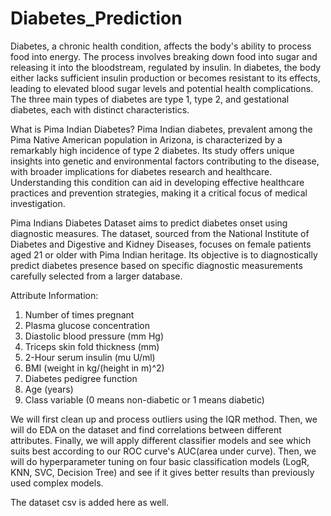 # Diabetes_Prediction

Diabetes, a chronic health condition, affects the body's ability to process food into energy. The process involves breaking down food into sugar and releasing it into the bloodstream, regulated by insulin. In diabetes, the body either lacks sufficient insulin production or becomes resistant to its effects, leading to elevated blood sugar levels and potential health complications. The three main types of diabetes are type 1, type 2, and gestational diabetes, each with distinct characteristics.

What is Pima Indian Diabetes?
Pima Indian diabetes, prevalent among the Pima Native American population in Arizona, is characterized by a remarkably high incidence of type 2 diabetes. Its study offers unique insights into genetic and environmental factors contributing to the disease, with broader implications for diabetes research and healthcare. Understanding this condition can aid in developing effective healthcare practices and prevention strategies, making it a critical focus of medical investigation.

Pima Indians Diabetes Dataset aims to predict diabetes onset using diagnostic measures. The dataset, sourced from the National Institute of Diabetes and Digestive and Kidney Diseases, focuses on female patients aged 21 or older with Pima Indian heritage. Its objective is to diagnostically predict diabetes presence based on specific diagnostic measurements carefully selected from a larger database.

Attribute Information:

  1. Number of times pregnant
  2. Plasma glucose concentration
  3. Diastolic blood pressure (mm Hg)
  4. Triceps skin fold thickness (mm)
  5. 2-Hour serum insulin (mu U/ml)
  6. BMI (weight in kg/(height in m)^2)
  7. Diabetes pedigree function
  8. Age (years)
  9. Class variable (0 means non-diabetic or 1 means diabetic)

We will first clean up and process outliers using the IQR method. Then, we will do EDA on the dataset and find correlations between different attributes. Finally, we will apply different classifier models and see which suits best according to our ROC curve's AUC(area under curve). Then, we will do hyperparameter tuning on four basic classification models (LogR, KNN, SVC, Decision Tree) and see if it gives better results than previously used complex models.

The dataset csv is added here as well.
